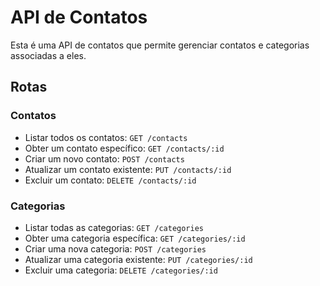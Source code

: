 # API de Contatos

Esta é uma API de contatos que permite gerenciar contatos e categorias associadas a eles.

## Rotas

### Contatos
- Listar todos os contatos: `GET /contacts`
- Obter um contato específico: `GET /contacts/:id`
- Criar um novo contato: `POST /contacts`
- Atualizar um contato existente: `PUT /contacts/:id`
- Excluir um contato: `DELETE /contacts/:id`

### Categorias
- Listar todas as categorias: `GET /categories`
- Obter uma categoria específica: `GET /categories/:id`
- Criar uma nova categoria: `POST /categories`
- Atualizar uma categoria existente: `PUT /categories/:id`
- Excluir uma categoria: `DELETE /categories/:id`
